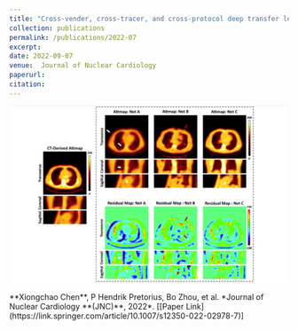```yaml
---
title: "Cross-vender, cross-tracer, and cross-protocol deep transfer learning for attenuation map generation of cardiac SPECT"
collection: publications
permalink: /publications/2022-07
excerpt: 
date: 2022-09-07
venue:  Journal of Nuclear Cardiology
paperurl:  
citation: 
---
```

<p align="center">
  <img width="700" src="../figures/2022-JNC-Chen2.png">
</p>
**Xiongchao Chen**, P Hendrik Pretorius, Bo Zhou, et al. *Journal of Nuclear Cardiology **(JNC)**, 2022*.  
[[Paper Link](https://link.springer.com/article/10.1007/s12350-022-02978-7)]

